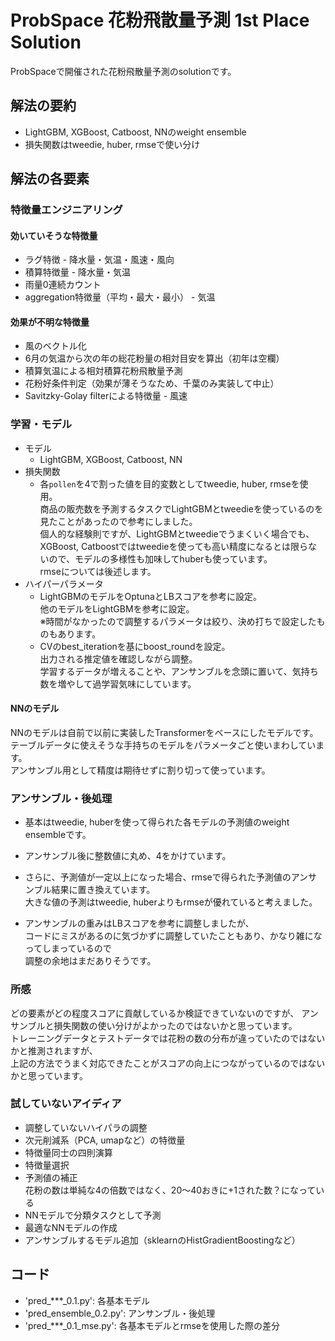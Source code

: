 # ProbSpace 花粉飛散量予測 1st Place Solution

ProbSpaceで開催された花粉飛散量予測のsolutionです。

## 解法の要約

- LightGBM, XGBoost, Catboost, NNのweight ensemble
- 損失関数はtweedie, huber, rmseで使い分け

## 解法の各要素

### 特徴量エンジニアリング

#### 効いていそうな特徴量

- ラグ特徴 - 降水量・気温・風速・風向
- 積算特徴量 - 降水量・気温
- 雨量0連続カウント
- aggregation特徴量（平均・最大・最小） - 気温


#### 効果が不明な特徴量

- 風のベクトル化
- 6月の気温から次の年の総花粉量の相対目安を算出（初年は空欄）
- 積算気温による相対積算花粉飛散量予測
- 花粉好条件判定（効果が薄そうなため、千葉のみ実装して中止）
- Savitzky-Golay filterによる特徴量 - 風速


### 学習・モデル

- モデル
  - LightGBM, XGBoost, Catboost, NN
- 損失関数
  - 各`pollen`を4で割った値を目的変数としてtweedie, huber, rmseを使用。  
        商品の販売数を予測するタスクでLightGBMとtweedieを使っているのを見たことがあったので参考にしました。  
        個人的な経験則ですが、LightGBMとtweedieでうまくいく場合でも、XGBoost, Catboostではtweedieを使っても高い精度になるとは限らないので、モデルの多様性も加味してhuberも使っています。  
                rmseについては後述します。
- ハイパーパラメータ
  - LightGBMのモデルをOptunaとLBスコアを参考に設定。  
        他のモデルをLightGBMを参考に設定。  
        ※時間がなかったので調整するパラメータは絞り、決め打ちで設定したものもあります。
  - CVのbest_iterationを基にboost_roundを設定。  
        出力される推定値を確認しながら調整。  
        学習するデータが増えることや、アンサンブルを念頭に置いて、気持ち数を増やして過学習気味にしています。


#### NNのモデル

NNのモデルは自前で以前に実装したTransformerをベースにしたモデルです。  
テーブルデータに使えそうな手持ちのモデルをパラメータごと使いまわしています。  
アンサンブル用として精度は期待せずに割り切って使っています。


### アンサンブル・後処理

- 基本はtweedie, huberを使って得られた各モデルの予測値のweight ensembleです。
- アンサンブル後に整数値に丸め、4をかけています。
- さらに、予測値が一定以上になった場合、rmseで得られた予測値のアンサンブル結果に置き換えています。  
   大きな値の予測はtweedie, huberよりもrmseが優れていると考えました。

- アンサンブルの重みはLBスコアを参考に調整しましたが、  
    コードにミスがあるのに気づかずに調整していたこともあり、かなり雑になってしまっているので  
    調整の余地はまだありそうです。


### 所感

どの要素がどの程度スコアに貢献しているか検証できていないのですが、
アンサンブルと損失関数の使い分けがよかったのではないかと思っています。  
トレーニングデータとテストデータでは花粉の数の分布が違っていたのではないかと推測されますが、  
上記の方法でうまく対応できたことがスコアの向上につながっているのではないかと思っています。


### 試していないアイディア

- 調整していないハイパラの調整
- 次元削減系（PCA, umapなど）の特徴量
- 特徴量同士の四則演算
- 特徴量選択
- 予測値の補正  
  花粉の数は単純な4の倍数ではなく、20～40おきに+1された数？になっている
- NNモデルで分類タスクとして予測
- 最適なNNモデルの作成
- アンサンブルするモデル追加（sklearnのHistGradientBoostingなど）


## コード

- 'pred_***_0.1.py': 各基本モデル
- 'pred_ensemble_0.2.py': アンサンブル・後処理
- 'pred_***_0.1_mse.py': 各基本モデルとrmseを使用した際の差分
